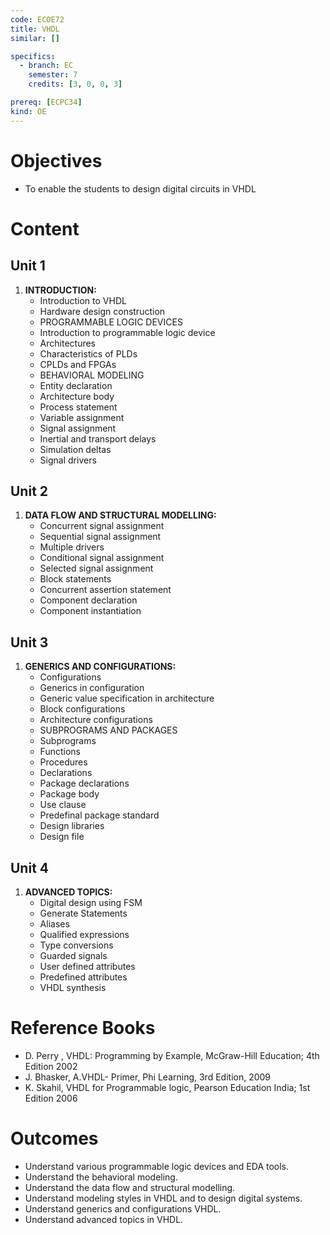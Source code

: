 ```yaml
---
code: ECOE72
title: VHDL
similar: []

specifics:
  - branch: EC
    semester: 7
    credits: [3, 0, 0, 3]

prereq: [ECPC34]
kind: OE
---
```


# Objectives

- To enable the students to design digital circuits in VHDL

# Content

## Unit 1

1. **INTRODUCTION:**
   - Introduction to VHDL
   - Hardware design construction
   - PROGRAMMABLE LOGIC DEVICES
   - Introduction to programmable logic device
   - Architectures
   - Characteristics of PLDs
   - CPLDs and FPGAs
   - BEHAVIORAL MODELING
   - Entity declaration
   - Architecture body
   - Process statement
   - Variable assignment
   - Signal assignment
   - Inertial and transport delays
   - Simulation deltas
   - Signal drivers

## Unit 2

1. **DATA FLOW AND STRUCTURAL MODELLING:**
   - Concurrent signal assignment
   - Sequential signal assignment
   - Multiple drivers
   - Conditional signal assignment
   - Selected signal assignment
   - Block statements
   - Concurrent assertion statement
   - Component declaration
   - Component instantiation

## Unit 3

1. **GENERICS AND CONFIGURATIONS:**
   - Configurations
   - Generics in configuration
   - Generic value specification in architecture
   - Block configurations
   - Architecture configurations
   - SUBPROGRAMS AND PACKAGES
   - Subprograms
   - Functions
   - Procedures
   - Declarations
   - Package declarations
   - Package body
   - Use clause
   - Predefinal package standard
   - Design libraries
   - Design file

## Unit 4

1. **ADVANCED TOPICS:**
   - Digital design using FSM
   - Generate Statements
   - Aliases
   - Qualified expressions
   - Type conversions
   - Guarded signals
   - User defined attributes
   - Predefined attributes
   - VHDL synthesis

# Reference Books

- D. Perry , VHDL: Programming by Example, McGraw-Hill Education; 4th Edition 2002
- J. Bhasker, A.VHDL- Primer, Phi Learning, 3rd Edition, 2009
- K. Skahil, VHDL for Programmable logic, Pearson Education India; 1st Edition 2006

# Outcomes

- Understand various programmable logic devices and EDA tools.
- Understand the behavioral modeling.
- Understand the data flow and structural modelling.
- Understand modeling styles in VHDL and to design digital systems.
- Understand generics and configurations VHDL.
- Understand advanced topics in VHDL.
